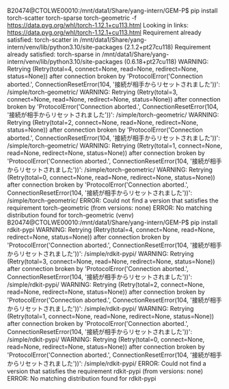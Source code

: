 B20474@CTOLWE00010:/mnt/data1/Share/yang-intern/GEM-P$ pip install torch-scatter torch-sparse torch-geometric -f https://data.pyg.org/whl/torch-1.12.1+cu113.html
Looking in links: https://data.pyg.org/whl/torch-1.12.1+cu113.html
Requirement already satisfied: torch-scatter in /mnt/data1/Share/yang-intern/venv/lib/python3.10/site-packages (2.1.2+pt27cu118)
Requirement already satisfied: torch-sparse in /mnt/data1/Share/yang-intern/venv/lib/python3.10/site-packages (0.6.18+pt27cu118)
WARNING: Retrying (Retry(total=4, connect=None, read=None, redirect=None, status=None)) after connection broken by 'ProtocolError('Connection aborted.', ConnectionResetError(104, '接続が相手からリセットされました'))': /simple/torch-geometric/
WARNING: Retrying (Retry(total=3, connect=None, read=None, redirect=None, status=None)) after connection broken by 'ProtocolError('Connection aborted.', ConnectionResetError(104, '接続が相手からリセットされました'))': /simple/torch-geometric/
WARNING: Retrying (Retry(total=2, connect=None, read=None, redirect=None, status=None)) after connection broken by 'ProtocolError('Connection aborted.', ConnectionResetError(104, '接続が相手からリセットされました'))': /simple/torch-geometric/
WARNING: Retrying (Retry(total=1, connect=None, read=None, redirect=None, status=None)) after connection broken by 'ProtocolError('Connection aborted.', ConnectionResetError(104, '接続が相手からリセットされました'))': /simple/torch-geometric/
WARNING: Retrying (Retry(total=0, connect=None, read=None, redirect=None, status=None)) after connection broken by 'ProtocolError('Connection aborted.', ConnectionResetError(104, '接続が相手からリセットされました'))': /simple/torch-geometric/
ERROR: Could not find a version that satisfies the requirement torch-geometric (from versions: none)
ERROR: No matching distribution found for torch-geometric
(venv) B20474@CTOLWE00010:/mnt/data1/Share/yang-intern/GEM-P$ pip install rdkit-pypi
WARNING: Retrying (Retry(total=4, connect=None, read=None, redirect=None, status=None)) after connection broken by 'ProtocolError('Connection aborted.', ConnectionResetError(104, '接続が相手からリセットされました'))': /simple/rdkit-pypi/
WARNING: Retrying (Retry(total=3, connect=None, read=None, redirect=None, status=None)) after connection broken by 'ProtocolError('Connection aborted.', ConnectionResetError(104, '接続が相手からリセットされました'))': /simple/rdkit-pypi/
WARNING: Retrying (Retry(total=2, connect=None, read=None, redirect=None, status=None)) after connection broken by 'ProtocolError('Connection aborted.', ConnectionResetError(104, '接続が相手からリセットされました'))': /simple/rdkit-pypi/
WARNING: Retrying (Retry(total=1, connect=None, read=None, redirect=None, status=None)) after connection broken by 'ProtocolError('Connection aborted.', ConnectionResetError(104, '接続が相手からリセットされました'))': /simple/rdkit-pypi/
WARNING: Retrying (Retry(total=0, connect=None, read=None, redirect=None, status=None)) after connection broken by 'ProtocolError('Connection aborted.', ConnectionResetError(104, '接続が相手からリセットされました'))': /simple/rdkit-pypi/
ERROR: Could not find a version that satisfies the requirement rdkit-pypi (from versions: none)
ERROR: No matching distribution found for rdkit-pypi
